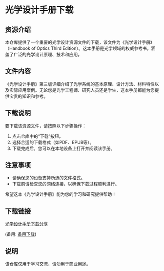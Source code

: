# 光学设计手册下载

## 资源介绍

本仓库提供了一个重要的光学设计资源文件的下载，该文件为《光学设计手册》（Handbook of Optics Third Edition）。这本手册是光学领域的权威参考书，涵盖了广泛的光学设计原理、技术和应用。

## 文件内容

《光学设计手册》第三版详细介绍了光学系统的基本原理、设计方法、材料特性以及实际应用案例。无论您是光学工程师、研究人员还是学生，这本手册都能为您提供宝贵的知识和参考。

## 下载说明

要下载该资源文件，请按照以下步骤操作：

1. 点击仓库中的“下载”按钮。
2. 选择合适的下载格式（如PDF、EPUB等）。
3. 下载完成后，您可以在本地设备上打开并阅读该手册。

## 注意事项

- 请确保您的设备支持所选的文件格式。
- 下载前请检查您的网络连接，以确保下载过程顺利进行。

希望这本《光学设计手册》能为您的学习和研究提供帮助！

## 下载链接
[光学设计手册下载分享](https://pan.quark.cn/s/1ff133c5b011) 

(备用: [备用下载](https://pan.baidu.com/s/1OtJx1YZDelYJT-s4NLHkZw?pwd=1234))

## 说明

该仓库仅用于学习交流，请勿用于商业用途。

